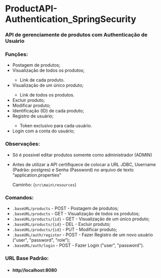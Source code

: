 <h1>ProductAPI-Authentication_SpringSecurity</h1>
<h3>API de gerenciamente de produtos com Authenticação de Usuário</h3>
<h3>Funções:</h3>
<ul>
  <li>Postagem de produtos;</li>
  <li>Visualização de todos os produtos;</li>
  <ul>
     <li>Link de cada produto.</li>
  </ul>
  <li>Visualização de um único produto;</li>
  <ul>
     <li>Link de todos os produtos.</li>
  </ul>
  <li>Excluir produto;</li>
  <li>Modificar produto;</li>
  <li>Identificação (ID) de cada produto;</li>
  <li>Registro de usuário;</li>
  <ul>
     <li>Token exclusivo para cada usuário.</li>
  </ul>
  <li>Login com a conta do usuário;</li>
</ul>
<h3>Observações:</h3>
<ul>
  <li><p>Só é possivel editar produtos somente como administrador (ADMIN)</p></li>
  <li><p>Antes de utilizar a API certifiquece de colocar a URL JDBC, Username (Padrão: postgres) e Senha (Password) no arquivo de texto "application.properties"</p>
  <p>Caminho: (<code>src\main\resources</code>)</p></li>
</ul>
<h3>Comandos:</h3>
<ul>
  <li><code>.baseURL/products</code> - POST - Postagem de produtos;</li>
  <li><code>.baseURL/products</code> - GET - Visualização de todos os produtos;</li>
  <li><code>.baseURL/products/{id}</code> - GET - Visualização de um único produto;</li>
  <li><code>.baseURL/products/{id}</code> - DEL - Excluir produto;</li>
  <li><code>.baseURL/products/{id}</code> - PUT - Modificar produto;</li>
  <li><code>.baseURL/auth/register</code> - POST - Fazer Registro de um novo usuário ("user", "password", "role");</li>
  <li><code>.baseURL/auth/login</code> - POST - Fazer Login ("user", "password").</li>
</ul>
<h3>URL Base Padrão:</h3>
<ul>
     <li><h4>http//localhost:8080</h4></li>
</ul>
